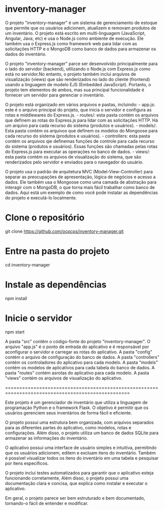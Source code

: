 # inventory-manager

O projeto "inventory-manager" é um sistema de gerenciamento de estoque que permite que os usuários adicionem, atualizem e removam produtos de um inventário. O projeto está escrito em multi-linguagem (JavaScript, Angular, Java, etc) e usa o Node.js como ambiente de execução. Ele também usa o Express.js como framework web para lidar com as solicitações HTTP e o MongoDB como banco de dados para armazenar os dados do inventário.

O projeto "inventory-manager" parce ser desenvolvido principalmente para o lado do servidor (backend), utilizando o Node.js com Express.js como está no servidor.No entanto, o projeto também inclui arquivos de visualização (views) que são renderizados no lado do cliente (frontend) usando a linguagem de modelo EJS (Embedded JavaScript). Portanto, o projeto tem elementos de ambos, mas sua principal funcionalidade é fornecer um servidor para gerenciar o inventário.

O projeto está organizado em vários arquivos e pastas, incluindo:
    - app.js: este é o arquivo principal do projeto, que inicia o servidor e configura as rotas e middlewares do Express.js.
    - routes/: esta pasta contém os arquivos que definem as rotas do Express.js para lidar com as solicitações HTTP. Há um arquivo para cada recurso do sistema (produtos e usuários).
    - models/: Esta pasta contém os arquivos que definem os modelos do Mongoose para cada recurso do sistema (produtos e usuários).
    - controllers: esta pasta contém os arquivos qie definemas funções de controle para cada recurso do sistema (produtos e usuários). Essas funções são chamadas pelas rotas do Express.js para executar as operações no banco de dados.
    - views/: esta pasta contém os arquivos de visualização do sistema, que são renderizados pelo servidor e enviados para o navegador do usuário.

O projeto usa o padrão de arquitetura MVC (Model-View-Controller) para separar as preocupações de apresentação, lógica de negócios e acesso a dados. Ele também usa o Mongoose como uma camada de abstração para interagir com o MongoDB, o que torna mais fácil trabalhar como banco de dados.
Aqui está um exemplo de como você pode instalar as dependências do projeto e executá-lo localmente.

# Clone o repositório
git clone https://github.com/ocpcps/inventory-manager.git

# Entre na pasta do projeto
cd inventory-manager

# Instale as dependências
npm install

# Inicie o servidor
npm start


A pasta "src" contêm o código-fonte do projeto "inventory-manager". O arquivo "app.js" é o ponto de entrada do aplicativo e é responsável por aconfigurar o servidor e carregar as rotas do aplicativo. 
A pasta "config" contém o arquivo de configuração do banco de dados.
A pasta "controllers" contém os controladores do aplicativo para cada modelo.
A pasta "models" contém os modelos de aplicativos para cada tabela do banco de dados.
A pasta "routes" contém asrotas do aplicativo para cada modelo.
A pasta "views" contém os arquivos de visualização do aplicativo.



==================================================================================================

Este projeto é um gerenciador de inventário que utiliza a linguagem de programação Python e o framework Flask. O objetivo é permitir que os usuários gerenciem seus inventários de forma fácil e eficiente.

O projeto possui uma estrutura bem organizada, com arquivos separados para as diferentes partes do aplicativo, como modelos, rotas e configurações. Além disso, o projeto utiliza um banco de dados SQLite para armazenar as informações do inventário.

O aplicativo possui uma interface de usuário simples e intuitiva, permitindo que os usuários adicionem, editem e excluam itens do inventário. Também é possível visualizar todos os itens do inventário em uma tabela e pesquisar por itens específicos.

O projeto inclui testes automatizados para garantir que o aplicativo esteja funcionando corretamente, Além disso, o projeto possui uma documentação clara e concisa, que explica como instalar e executar o aplicativo.

Em geral, o projeto parece ser bem estruturado e bem documentado, tornando-o fácil de entender e modificar.

